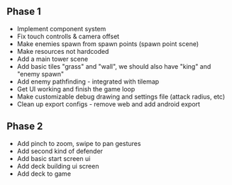 ## Phase 1

- Implement component system
- Fix touch controlls & camera offset
- Make enemies spawn from spawn points (spawn point scene)
- Make resources not hardcoded 
- Add a main tower scene
- Add basic tiles "grass" and "wall", we should also have "king" and "enemy spawn" 
- Add enemy pathfinding - integrated with tilemap
- Get UI working and finish the game loop
- Make customizable debug drawing and settings file (attack radius, etc)
- Clean up export configs - remove web and add android export

## Phase 2

- Add pinch to zoom, swipe to pan gestures
- Add second kind of defender 
- Add basic start screen ui
- Add deck building ui screen
- Add deck to game


